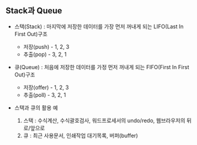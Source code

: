 ## Stack과 Queue

- 스택(Stack) : 마지막에 저장한 데이터를 가장 먼저 꺼내게 되는 LIFO(Last In First Out)구조
    * 저장(push) - 1, 2, 3 
    * 추출(pop) - 3, 2, 1
- 큐(Queue) : 처음에 저장한 데이터를 가정 먼저 꺼내게 되는 FIFO(First In First Out)구조
    * 저장(offer) - 1, 2, 3 
    * 추출(poll) - 3, 2, 1
    
- 스택과 큐의 활용 예
    1. 스택 : 수식계산, 수식괄호검사, 워드프로세서의 undo/redo, 웹브라우저의 뒤로/앞으로
    2. 큐 : 최근 사용문서, 인쇄작업 대기목록, 버퍼(buffer)
    
    